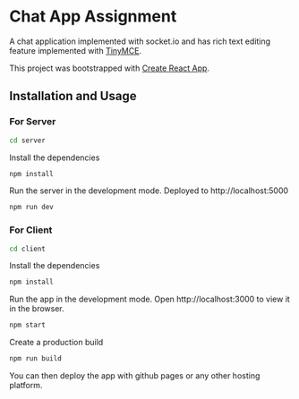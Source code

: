 # Chat App Assignment

A chat application implemented with socket.io and has rich text editing feature implemented with [TinyMCE](https://www.tiny.cloud/).

This project was bootstrapped with [Create React App](https://github.com/facebook/create-react-app).

## Installation and Usage

### For Server

```sh
cd server
```

Install the dependencies

```sh
npm install
```

Run the server in the development mode.
Deployed to http://localhost:5000

```sh
npm run dev
```

### For Client

```sh
cd client
```

Install the dependencies

```sh
npm install
```

Run the app in the development mode.
Open http://localhost:3000 to view it in the browser.

```sh
npm start
```

Create a production build

```sh
npm run build
```

You can then deploy the app with github pages or any other hosting platform.
